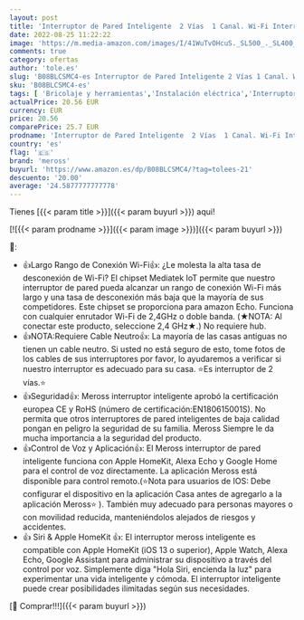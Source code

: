 ```yaml
---
layout: post
title: 'Interruptor de Pared Inteligente  2 Vías  1 Canal. Wi-Fi Interruptor. Compatible con Apple HomeKit Siri  Alexa Echo  Google Home y SmartThings. meross MSS550XHK. Se Requiere un Cable Neutral .'
date: 2022-08-25 11:22:22
image: 'https://m.media-amazon.com/images/I/41WuTvOHcuS._SL500_._SL400_.jpg'
comments: true
category: ofertas
author: 'tole.es'
slug: 'B08BLCSMC4-es Interruptor de Pared Inteligente 2 Vías 1 Canal. Wi-Fi...'
sku: 'B08BLCSMC4-es'
tags: [ 'Bricolaje y herramientas','Instalación eléctrica','Interruptores y reguladores de luz','alexa','google','home','meross','🇪🇸', ]
actualPrice: 20.56 EUR
currency: EUR
price: 20.56
comparePrice: 25.7 EUR
prodname: 'Interruptor de Pared Inteligente  2 Vías  1 Canal. Wi-Fi Interruptor. Compatible con Apple HomeKit Siri  Alexa Echo  Google Home y SmartThings. meross MSS550XHK. Se Requiere un Cable Neutral .'
country: 'es'
flag: '🇪🇸'
brand: 'meross'
buyurl: 'https://www.amazon.es/dp/B08BLCSMC4/?tag=tolees-21'
descuento: '20.00'
average: '24.5877777777778'
---
```


Tienes [{{< param title >}}]({{< param buyurl >}}) aqui!

[![{{< param prodname >}}]({{< param image >}})]({{< param buyurl >}})

🔎:

- 👍Largo Rango de Conexión Wi-Fi👍: ¿Le molesta la alta tasa de desconexión de Wi-Fi? El chipset Mediatek IoT permite que nuestro interruptor de pared pueda alcanzar un rango de conexión Wi-Fi más largo y una tasa de desconexión más baja que la mayoría de sus competidores. Este chipset se proporciona para amazon Echo. Funciona con cualquier enrutador Wi-Fi de 2,4GHz o doble banda. (★NOTA: Al conectar este producto, seleccione 2,4 GHz★.) No requiere hub.
- 👍NOTA:Requiere Cable Neutro👍: La mayoría de las casas antiguas no tienen un cable neutro. Si usted no está seguro de esto, tome fotos de los cables de sus interruptores por favor, lo ayudaremos a verificar si nuestro interruptor es adecuado para su casa. ⭐Es interruptor de 2 vías.⭐
- 👍Seguridad👍: Meross interruptor inteligente aprobó la certificación europea CE y RoHS (número de certificación:EN180615001S). No permita que otros interruptores de pared inteligentes de baja calidad pongan en peligro la seguridad de su familia. Meross Siempre le da mucha importancia a la seguridad del producto.
- 👍Control de Voz y Aplicación👍: El Meross interruptor de pared inteligente funciona con Apple HomeKit, Alexa Echo y Google Home para el control de voz directamente. La aplicación Meross está disponible para control remoto.(⭐Nota para usuarios de IOS: Debe configurar el dispositivo en la aplicación Casa antes de agregarlo a la aplicación Meross⭐ ). También muy adecuado para personas mayores o con movilidad reducida, manteniéndolos alejados de riesgos y accidentes.
- 👍 Siri & Apple HomeKit 👍: El interruptor meross inteligente es compatible con Apple HomeKit (iOS 13 o superior), Apple Watch, Alexa Echo, Google Assistant para administrar su dispositivo a través del control por voz. Simplemente diga "Hola Siri, encienda la luz" para experimentar una vida inteligente y cómoda. El interruptor inteligente puede crear posibilidades ilimitadas según sus necesidades.

[🛒 Comprar!!!]({{< param buyurl >}})
